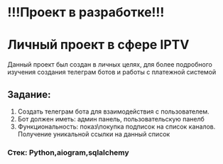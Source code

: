 # !!!Проект в разработке!!!
# Личный проект в сфере IPTV
Данный проект был создан в личных целях, для более подробного изучения создания телеграм ботов и работы с платежной системой
## Задание:
1. Создать телеграм бота для взаимодействия с пользователем.
2. Бот должен иметь: админ панель, пользовательскую панелб
3. Функциональность: показ\покупка подписок на список каналов. Получение уникальной ссылки на данный список


### Стек: Python,aiogram,sqlalchemy
